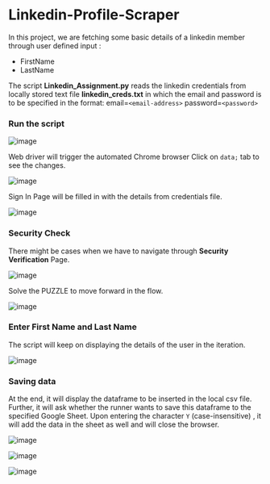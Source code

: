 # Linkedin-Profile-Scraper
In this project, we are fetching some basic details of a linkedin member through user defined input :  
- FirstName
- LastName

The script **Linkedin_Assignment.py** reads the linkedin credentials from locally stored text file **linkedin_creds.txt** in which the email and password is to be specified in the format:
email=`<email-address>`
password=`<password>`

### Run the script

![image](https://github.com/paritosh-007/Linkedin-Profile-Scraper/assets/24694205/a05dd453-7e6e-4b16-bc92-0f637e3be896)


Web driver will trigger the automated Chrome browser
Click on `data;` tab to see the changes.

![image](https://github.com/paritosh-007/Linkedin-Profile-Scraper/assets/24694205/a83553be-6f11-4b02-af66-4a827a8cb549)

Sign In Page will be filled in with the details from credentials file.

![image](https://github.com/paritosh-007/Linkedin-Profile-Scraper/assets/24694205/a1ebb783-d240-4a8c-b2cd-88112ff1b954)


### Security Check
There might be cases when we have to navigate through **Security Verification** Page.

![image](https://github.com/paritosh-007/Linkedin-Profile-Scraper/assets/24694205/49ebf9d4-f467-4305-b41a-183111db4046)

Solve the PUZZLE to move forward in the flow.

![image](https://github.com/paritosh-007/Linkedin-Profile-Scraper/assets/24694205/339976b5-8f59-46e6-a840-422a21b6954a)

### Enter First Name and Last Name

The script will keep on displaying the details of the user in the iteration.


![image](https://github.com/paritosh-007/Linkedin-Profile-Scraper/assets/24694205/958591f6-ddf3-4bcb-b3af-3b58a4b30423)

### Saving data
At the end, it will display the dataframe to be inserted in the local csv file.
Further, it will ask whether the runner wants to save this dataframe to the specified Google Sheet.
Upon entering the character `Y` (case-insensitive) , it will add the data in the sheet as well and will close the browser.

![image](https://github.com/paritosh-007/Linkedin-Profile-Scraper/assets/24694205/746fac8e-c33b-4a52-87cd-6454221e4dd1)



![image](https://github.com/paritosh-007/Linkedin-Profile-Scraper/assets/24694205/2c20d62b-39db-4f3b-9982-a8bad8b6edcc)



![image](https://github.com/paritosh-007/Linkedin-Profile-Scraper/assets/24694205/f17ca46c-9072-4049-8364-69db4d6b2add)
